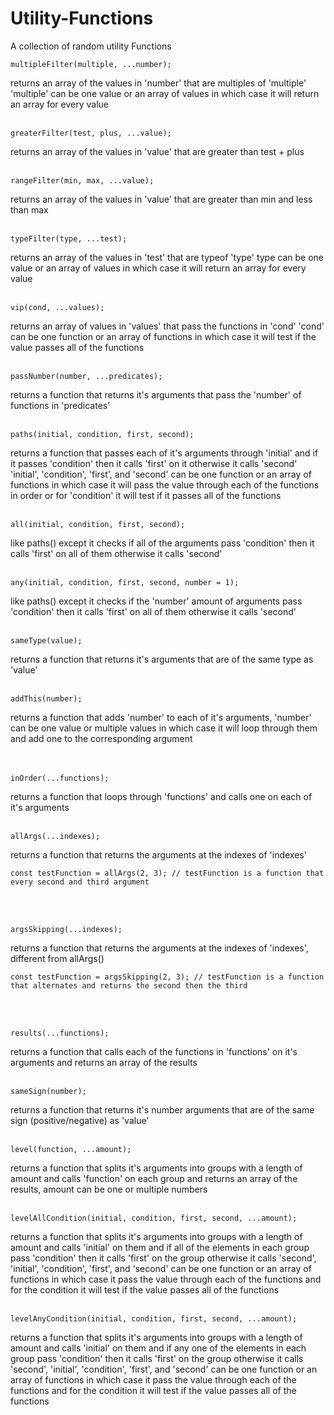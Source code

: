 # Utility-Functions

A collection of random utility Functions

```
multipleFilter(multiple, ...number);
```
returns an array of the values in 'number' that are multiples of 'multiple'
'multiple' can be one value or an array of values in which case it will return an array for every value
<br/><br/>
```
greaterFilter(test, plus, ...value);
```
returns an array of the values in 'value' that are greater than test + plus
<br/><br/>
```
rangeFilter(min, max, ...value);
```
returns an array of the values in 'value' that are greater than min and less than max
<br/><br/>
```
typeFilter(type, ...test);
```
returns an array of the values in 'test' that are typeof 'type'
type can be one value or an array of values in which case it will return an array for every value
<br/><br/>
```
vip(cond, ...values);
```
returns an array of values in 'values' that pass the functions in 'cond'
'cond' can be one function or an array of functions in which case it will test if the value passes all of the functions
<br/><br/>
```
passNumber(number, ...predicates);
```
returns a function that returns it's arguments that pass the 'number' of functions in 'predicates'
<br/><br/>
```
paths(initial, condition, first, second);
```
returns a function that passes each of it's arguments through 'initial' and if it passes 'condition' then it calls 'first' on it otherwise it calls 'second'
'initial', 'condition', 'first', and 'second' can be one function or an array of functions in which case it will pass the value through each of the functions in order or for 'condition' it will test if it passes all of the functions
<br/><br/>
```
all(initial, condition, first, second);
```
like paths() except it checks if all of the arguments pass 'condition' then it calls 'first' on all of them otherwise it calls 'second'
<br/><br/>
```
any(initial, condition, first, second, number = 1);
```
like paths() except it checks if the 'number' amount of arguments pass 'condition' then it calls 'first' on all of them otherwise it calls 'second'
<br/><br/>
```
sameType(value);
```
returns a function that returns it's arguments that are of the same type as 'value'
<br/><br/>
```
addThis(number);
```
returns a function that adds 'number' to each of it's arguments, 'number' can be one value or multiple values in which case it will loop through them and add one to the corresponding argument  
<br/><br/>
```
inOrder(...functions);
```
returns a function that loops through 'functions' and calls one on each of it's arguments
<br/><br/>
```
allArgs(...indexes);
```
returns a function that returns the arguments at the indexes of 'indexes'
```
const testFunction = allArgs(2, 3); // testFunction is a function that every second and third argument
```
<br/><br/>
```
argsSkipping(...indexes);
```
returns a function that returns the arguments at the indexes of 'indexes', different from allArgs()
```
const testFunction = argsSkipping(2, 3); // testFunction is a function that alternates and returns the second then the third
```
<br/><br/>
```
results(...functions);
```
returns a function that calls each of the functions in 'functions' on it's arguments and returns an array of the results
<br/><br/>
```
sameSign(number);
```
returns a function that returns it's number arguments that are of the same sign (positive/negative) as 'value'
<br/><br/>
```
level(function, ...amount);
```
returns a function that splits it's arguments into groups with a length of amount and calls 'function' on each group and returns an array of the results, amount can be one or multiple numbers
<br/><br/>
```
levelAllCondition(initial, condition, first, second, ...amount);
```
returns a function that splits it's arguments into groups with a length of amount and calls 'initial' on them and if all of the elements in each group pass 'condition' then it calls 'first' on the group otherwise it calls 'second', 'initial', 'condition', 'first', and 'second' can be one function or an array of functions in which case it pass the value through each of the functions and for the condition it will test if the value passes all of the functions
<br/><br/>
```
levelAnyCondition(initial, condition, first, second, ...amount);
```
returns a function that splits it's arguments into groups with a length of amount and calls 'initial' on them and if any one of the elements in each group pass 'condition' then it calls 'first' on the group otherwise it calls 'second', 'initial', 'condition', 'first', and 'second' can be one function or an array of functions in which case it pass the value through each of the functions and for the condition it will test if the value passes all of the functions 
<br/><br/>
